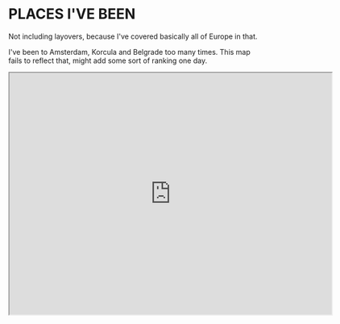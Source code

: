 # PLACES I'VE BEEN

Not including layovers, because I've covered basically all of Europe in that.

I've been to Amsterdam, Korcula and Belgrade too many times. This map fails to reflect that, 
might add some sort of ranking one day.

<iframe src="https://www.google.com/maps/d/u/0/embed?mid=1iD7InNUkwdhQACeIRDG9UnE7aSxazwk-" width="640" height="480"></iframe>
